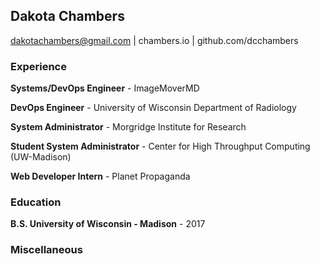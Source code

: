 ## Dakota Chambers
dakotachambers@gmail.com | chambers.io | github.com/dcchambers

### Experience

**Systems/DevOps Engineer** - ImageMoverMD

**DevOps Engineer** - University of Wisconsin Department of Radiology

**System Administrator** - Morgridge Institute for Research

**Student System Administrator** - Center for High Throughput Computing (UW-Madison)

**Web Developer Intern** - Planet Propaganda

### Education

**B.S. University of Wisconsin - Madison** - 2017

### Miscellaneous
